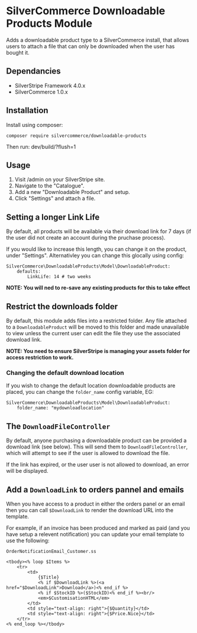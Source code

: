 # SilverCommerce Downloadable Products Module

Adds a downloadable product type to a SilverCommerce install, that allows
users to attach a file that can only be downloaded when the user has bought
it.

## Dependancies

* SilverStripe Framework 4.0.x
* SilverCommerce 1.0.x

## Installation

Install using composer:

    composer require silvercommerce/downloadable-products

Then run: dev/build/?flush=1

## Usage

1. Visit /admin on your SilverStripe site.
2. Navigate to the "Catalogue".
3. Add a new "Downloadable Product" and setup.
4. Click "Settings" and attach a file.

## Setting a longer Link Life

By default, all products will be available via their download link for 7 days
(if the user did not create an account during the pruchase process).

If you would like to increase this length, you can change it on the product,
under "Settings". Alternativley you can change this glocally using config: 

    SilverCommerce\DownloadableProducts\Model\DownloadableProduct:
        defaults:
            LinkLife: 14 # two weeks

**NOTE: You will ned to re-save any existing products for this to take effect**

## Restrict the downloads folder

By default, this module adds files into a restricted folder. Any file attached
to a `DownloadableProduct` will be moved to this folder and made unavailable to
view unless the current user can edit the file they use the associated download
link.

**NOTE: You need to ensure SilverStripe is managing your assets folder for access restriction to work.**

### Changing the default download location

If you wish to change the default location downloadable products are placed,
you can change the `folder_name` config variable, EG:

    SilverCommerce\DownloadableProducts\Model\DownloadableProduct:
        folder_name: "mydownloadlocation"

## The `DownloadFileController`

By default, anyone purchasing a downloadable product can be provided a download
link (see below). This will send them to `DownloadFileController`, which will
attempt to see if the user is allowed to download the file.

If the link has expired, or the user user is not allowed to download, an error
will be displayed.

## Add a `DownloadLink` to orders pannel and emails

When you have access to a product in either the orders panel or an email
then you can call `$DownloadLink` to render the download URL into the
template.

For example, if an invoice has been produced and marked as paid (and you
have setup a relevent notification) you can update your email template to
use the following:

    OrderNotificationEmail_Customer.ss

    <tbody><% loop $Items %>
        <tr>
            <td>
                {$Title}
                <% if $DownloadLink %>(<a href="$DownloadLink">Download</a>)<% end_if %>
                <% if $StockID %>($StockID)<% end_if %><br/>
                <em>$CustomisationHTML</em>
            </td>
            <td style="text-align: right">{$Quantity}</td>
            <td style="text-align: right">{$Price.Nice}</td>
        </tr>
    <% end_loop %></tbody>